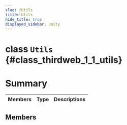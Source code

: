 ```yaml
---
slug: /Utils
title: Utils
hide_title: true
displayed_sidebar: unity
---
```


# class `Utils` {#class_thirdweb_1_1_utils}

# Summary

| Members | Type | Descriptions |
| ------- | ---- | ------------ |

## Members
